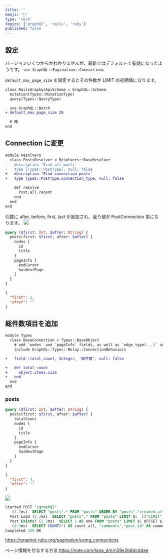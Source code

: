 ```yaml
---
title: ''
emoji: '🤖'
type: 'tech'
topics: ['graphql', 'rails', 'ruby']
published: false
---
```


## 設定

バージョンいくつからかわかりませんが、最新ではデフォルトで有効になったようです。
`use GraphQL::Pagination::Connections`

`default_max_page_size` を設定するとその件数が LIMIT の初期値になります。

```diff ruby:app_schema.rb
class RailsGraphqlApiSchema < GraphQL::Schema
  mutation(Types::MutationType)
  query(Types::QueryType)

  use GraphQL::Batch
+ default_max_page_size 20

  # 略
end
```

## Connection に変更

```diff ruby
module Resolvers
  class PostsResolver < Resolvers::BaseResolver
-   description 'Find all posts'
-   type [Types::PostType], null: false
+   description 'Find connection posts'
+   type Types::PostType.connection_type, null: false

    def resolve
      Post.all.recent
    end
  end
end
```

引数に after, before, first, last が追加され、返り値が PostConnection 型になります。
![](https://storage.googleapis.com/zenn-user-upload/c1e866c22c38fc2e4cf37d69.jpg)

```graphql
query ($first: Int, $after: String) {
  posts(first: $first, after: $after) {
    nodes {
      id
      title
    }
    pageInfo {
      endCursor
      hasNextPage
    }
  }
}
```

```json
{
  "first": 2,
  "after": ""
}
```

## 総件数項目を追加

```diff ruby
module Types
  class BaseConnection < Types::BaseObject
    # add `nodes` and `pageInfo` fields, as well as `edge_type(...)` and `node_nullable(...)` overrides
    include GraphQL::Types::Relay::ConnectionBehaviors

+   field :total_count, Integer, '総件数', null: false

+   def total_count
+     object.items.size
+   end
  end
end
```

### posts

```graphql
query ($first: Int, $after: String) {
  posts(first: $first, after: $after) {
    totalCount
    nodes {
      id
      title
    }
    pageInfo {
      endCursor
      hasNextPage
    }
  }
}
```

```json
{
  "first": 4,
  "after": ""
}
```

![](https://storage.googleapis.com/zenn-user-upload/cd3a49844748e918e34584d7.jpg)

```sql
Started POST "/graphql"
   (1.7ms)  SELECT "posts".* FROM "posts" ORDER BY "posts"."created_at" DESC
  Post Load (2.2ms)  SELECT "posts".* FROM "posts" LIMIT $1  [["LIMIT", 4]]
  Post Exists? (2.2ms)  SELECT 1 AS one FROM "posts" LIMIT $1 OFFSET $2  [["LIMIT", 1], ["OFFSET", 4]]
   (4.9ms)  SELECT COUNT(*) AS count_all, "comments"."post_id" AS comments_post_id FROM "comments" WHERE "comments"."post_id" IN ($1, $2, $3, $4) GROUP BY "comments"."post_id"  [[nil, 2], [nil, 3], [nil, 4], [nil, 5]]
Completed 200 OK
```

https://graphql-ruby.org/pagination/using_connections

ページ情報を付与する方法
https://note.com/tana_d/n/n39e2b8dcd4ee
